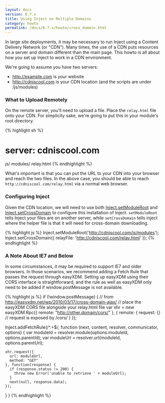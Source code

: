 ```yaml
---
layout: docs
version: 0.7.x
title: Using Inject on Multiple Domains
category: howto
permalink: /docs/0.7.x/howto/cross_domain.html
---
```


In large site deployments, it may be necessary to run Inject using a Content Delivery Network (or "CDN"). Many times, the use of a CDN puts resources on a server and domain different than the main page. This howto is all about how you set up Inject to work in a CDN environment.

We're going to assume you have two servers:

* http://example.com is your website
* http://cdniscool.com is your CDN location (and the scripts are under /js/modules)

### What to Upload Remotely

On the remote server, you'll need to upload a file. Place the `relay.html` file onto your CDN. For simplicity sake, we're going to put this in your module's root directory.

{% highlight sh %}
# server: cdniscool.com
js/
  modules/
relay.html
{% endhighlight %}

What's important is that you can put the URL to your CDN into your browser and reach the two files. In the above case, you should be able to reach `http://cdniscool.com/relay.html` via a normal web browser.

### Configuring Inject

Given the CDN location, we will need to use both [Inject.setModuleRoot](/docs/0.7.x/api/inject.setmoduleroot.html) and [Inject.setCrossDomain](/docs/0.7.x/api/inject.setcrossdomain.html) to configure this installation of Inject. `setModuleRoot` tells Inject your files are on another server, while `setCrossDomain` tells inject where the helper file is that it will need for cross-domain downloading.

{% highlight js %}
Inject.setModuleRoot('http://cdniscool.com/js/modules');
Inject.setCrossDomain({
  relayFile: 'http://cdniscool.com/relay.html'
});
{% endhighlight %}

### A Note About IE7 and Below

In some circumstances, it may be required to support IE7 and older browsers. In those scenarios, we recommend adding a Fetch Rule that passes the request through easyXDM. Setting up easyXDM using their CORS interface is straightforward, and the rule as well as easyXDM only need to be added if window.postMessage is not available.

{% highlight js %}
if (!window.postMessage) {
  // from http://easyxdm.net/wp/2010/03/17/cross-domain-ajax/
  // place the easyXDM CORS file alongside your relay.html file
  var xhr = new easyXDM.Rpc({
    remote: "http://other.domain/cors/"
  }, {
    remote: {
      request: {} // request is exposed by /cors/
    }
  });

  Inject.addFetchRule(/^.+$/, function (next, content, resolver, communicator, options) {
    var moduleId = resolver.module(options.moduleId, options.parentId);
    var moduleUrl = resolver.url(moduleId, options.parentUrl);
    
    xhr.request({
      url: moduleUrl,
      method: "GET"
    }, function(response) {
      if (response.status != 200) {
        throw new Error('unable to retrieve ' + moduleUrl);
      }
      next(null, response.data);
    });
  }
}
{% endhighlight %}